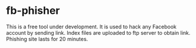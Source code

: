 # fb-phisher
This is a free tool under development. It is used to hack any Facebook account by sending link.
Index files are uploaded to ftp server to obtain link.
Phishing site lasts for 20 minutes.

